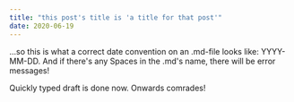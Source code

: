 ```yaml
---
title: "this post's title is 'a title for that post'"
date: 2020-06-19
---
```

...so this is what a correct date convention on an .md-file looks like: YYYY-MM-DD. 
And if there's any Spaces in the .md's name, there will be error messages!

Quickly typed draft is done now. Onwards comrades!
